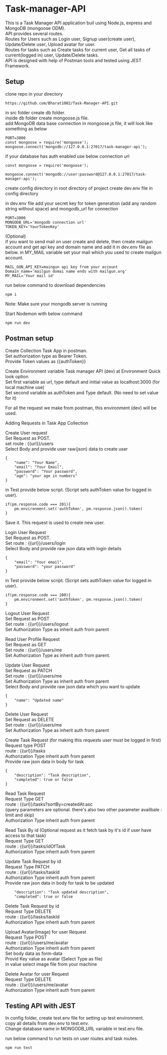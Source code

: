 # Task-manager-API

This is a Task Manager API application buil using Node.js, express and MongoDB (mongoose ODM).  
API provides several routes.  
Routes for Users such as Login user, Signup user(create user), Update/Delete user, Upload avatar for user.  
Routes for tasks such as Create tasks for current user, Get all tasks of current(logged in) user, Update/Delete tasks.  
API is designed with help of Postman tools and tested using JEST Framework.
 
## Setup
clone repo in your directory
```
https://github.com/Bharat1002/Task-Manager-API.git
```

in src folder create db folder.  
inside db folder create mongoose.js file.  
add MongoDB data base connection in mongoose.js file, it will look like something as below
```
PORT=3000
const mongoose = require('mongoose');
mongoose.connect('mongodb://127.0.0.1:27017/task-manager-api');
```
if your database has auth enabled use below connection url
```
const mongoose = require('mongoose');

mongoose.connect('mongodb://user:password@127.0.0.1:27017/task-manager-api');
```

create config directory in root directory of project
create dev.env file in config directory 

in dev.env file add your secret key for token generation (add any random string without space) and mongodb_url for connection
```
PORT=3000
MONGODB_URL='mongodb connection url'
TOKEN_KEY='YourTokenKey'
```
(Optional)  
if you want to send mail on user create and delete, then create mailgun account and get api key and 
domain name and add it in dev.env file as below. in MY_MAIL variable set your mail which you used to create mailgun account.
```
MAIL_GUN_API_KEY=maingun api key from your account
Domain_name='mailgun domai name ends with mailgun.org'
MY_MAIL='Your mail id'
```

run below command to download dependencies
```
npm i
```
Note: Make sure your mongodb server is running

Start Nodemon with below command
```
npm run dev
```

## Postman setup

Create Collection Task App in postman.  
Set authorization type as Bearer Token.  
Provide Token values as {{authToken}}

Create Environment variable Task manager API (dev) at Environment Quick look option  
Set first variable as url, type default and initial value as localhost:3000 (for local machine use)  
Set second variable as authToken and Type default. (No need to set value for it)  

For all the request we make from postman, this environment (dev) will be used.


Adding Requests in Task App Collection

Create User request  
Set Request as POST.  
set route :  {{url}}/users  
Select Body and provide user raw(json) data to create user
```
{
    "name": "Your Name",
    "email": "Your Email",
    "password": "Your password",
    "age": "your age in numbers"
}
```
in Test provide below script. (Script sets authToken value for logged in user).
```
if(pm.response.code === 201){
    pm.environment.set('authToken', pm.response.json().token)
}
```
Save it. This request is used to create new user.

Login User Request  
Set Request as POST.  
Set route :  {{url}}/users/login  
Select Body and provide raw json data with login details
```
{
    "email": "Your email",
    "password": "your password" 
}
```
in Test provide below script. (Script sets authToken value for logged in user).
```
if(pm.response.code === 200){
    pm.environment.set('authToken', pm.response.json().token)
}
```

Logout User Request  
Set Request as POST  
Set route :  {{url}}/users/logout  
Set Authorization Type as inherit auth from parent

Read User Profile Request  
Set Request as GET  
Set route :  {{url}}/users/me  
Set Authorization Type as inherit auth from parent.

Update User Request  
Set Request as PATCH  
Set route :  {{url}}/users/me  
Set Authorization Type as inherit auth from parent  
Select Body and provide raw json data which you want to update
```
{
    "name": "Updated name"
}
```

Delete User Request  
Set Request as DELETE  
Set route :  {{url}}/users/me  
Set Authorization Type as inherit auth from parent

Create Task Request  (for making this requests user must be logged in first)  
Request type POST  
route :  {{url}}/tasks  
Authorization Type inherit auth from parent  
Provide raw json data in body for task
```
{
    "description": "Task description",
    "completed": true or false
}
```

Read Task Request  
Request Type GET  
route :  {{url}}/tasks?sortBy=createdAt:asc  
(query parameters are optional. there's also two other parameter availbale : limit and skip)  
Authorization Type inherit auth from parent

Read Task By id (Optional request as it fetch task by it's id if user have access to that task)  
Request Type GET  
route : {{url}}/tasks/idOfTask  
Authorization Type inherit auth from parent

Update Task Request by id  
Request Type PATCH  
route :  {{url}}/tasks/taskId  
Authorization Type inherit auth from parent  
Provide raw json data in body for task to be updated
```
    "description": "Task updated description",
    "completed": true or false
```

Delete Task Request by id  
Request Type DELETE  
route :  {{url}}/tasks/taskId  
Authorization Type inherit auth from parent

Upload Avatar(Image) for user Request  
Request Type POST  
route :  {{url}}/users/me/avatar  
Authorization Type inherit auth from parent  
Set body data as form-data  
Provid Key value as avatar (Select Type as file)  
in value select image file from your machine

Delete Avatar for user Request  
Request Type DELETE  
route :  {{url}}/users/me/avatar  
Authorization Type inherit auth from parent

## Testing API with JEST
In config folder, create test.env file for setting up test environment.  
copy all details from dev.env to test.env.  
Change database name in MONGODB_URL variable in test.env file.

run below command to run tests on user routes and task routes.
```
npm run test
```